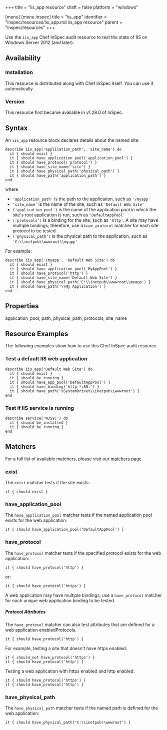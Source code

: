 +++
title = "iis_app resource"
draft = false
platform = "windows"

[menu]
  [menu.inspec]
    title = "iis_app"
    identifier = "inspec/resources/iis_app.md iis_app resource"
    parent = "inspec/resources"
+++


Use the `iis_app` Chef InSpec audit resource to test the state of IIS on Windows Server 2012 (and later).


## Availability

### Installation

This resource is distributed along with Chef InSpec itself. You can use it automatically.

### Version

This resource first became available in v1.28.0 of InSpec.

## Syntax

An `iis_app` resource block declares details about the named site:

    describe iis_app('application_path', 'site_name') do
      it { should exist }
      it { should have_application_pool('application_pool') }
      it { should have_protocol('protocol') }
      it { should have_site_name('site') }
      it { should have_physical_path('physical_path') }
      it { should have_path('application_path') }
    end

where

* `'application_path'` is the path to the application, such as `'/myapp'`
* `'site_name'` is the name of the site, such as `'Default Web Site'`
* `('application_pool')` is the name of the application pool in which the site's root application is run, such as `'DefaultAppPool'`
* `('protocols')` is a binding for the site, such as `'http'`. A site may have multiple bindings; therefore, use a `have_protocol` matcher for each site protocol to be tested
* `('physical_path')` is the physical path to the application, such as `'C:\\inetpub\\wwwroot\\myapp'`

For example:

    describe iis_app('/myapp', 'Default Web Site') do
      it { should exist }
      it { should have_application_pool('MyAppPool') }
      it { should have_protocol('http') }
      it { should have_site_name('Default Web Site') }
      it { should have_physical_path('C:\\inetpub\\wwwroot\\myapp') }
      it { should have_path('\\My Application') }
    end


## Properties
application\_pool, path, physical\_path, protocols, site\_name


## Resource Examples

The following examples show how to use this Chef InSpec audit resource.

### Test a default IIS web application

    describe iis_app('Default Web Site') do
      it { should exist }
      it { should be_running }
      it { should have_app_pool('DefaultAppPool') }
      it { should have_binding('http *:80:') }
      it { should have_path('%SystemDrive%\\inetpub\\wwwroot') }
    end

### Test if IIS service is running

    describe service('W3SVC') do
      it { should be_installed }
      it { should be_running }
    end


## Matchers

For a full list of available matchers, please visit our [matchers page](https://www.inspec.io/docs/reference/matchers/).

### exist

The `exist` matcher tests if the site exists:

    it { should exist }

### have\_application\_pool

The `have_application_pool` matcher tests if the named application pool exists for the web application:

    it { should have_application_pool('DefaultAppPool') }

### have_protocol

The `have_protocol` matcher tests if the specified protocol exists for the web application:

    it { should have_protocol('http') }

or:

    it { should have_protocol('https') }

A web application may have multiple bindings; use a `have_protocol` matcher for each unique web application binding to be tested.

##### Protocol Attributes

The `have_protocol` matcher can also test attributes that are defined for a web application enabledProtocols.

    it { should have_protocol('http') }

For example, testing a site that doesn't have https enabled:

    it { should_not have_protocol('https') }
    it { should have_protocol('http') }

Testing a web application with https enabled and http enabled:

    it { should have_protocol('https') }
    it { should have_protocol('http') }

### have\_physical\_path

The `have_physical_path` matcher tests if the named path is defined for the web application:

    it { should have_physical_path('C:\\inetpub\\wwwroot') }
